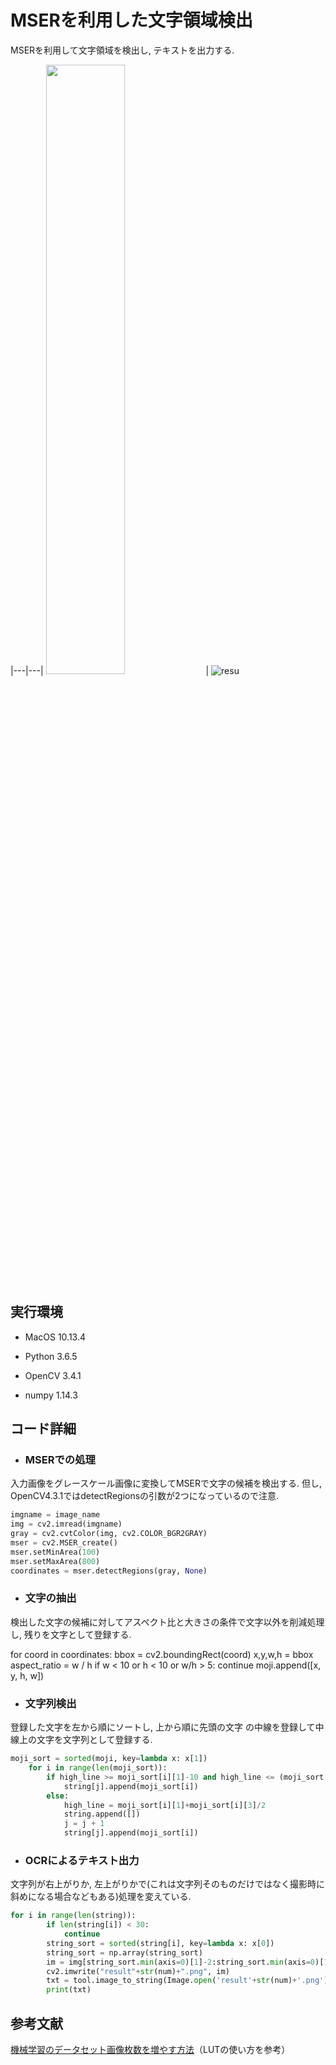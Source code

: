 # MSERを利用した文字領域検出
MSERを利用して文字領域を検出し, テキストを出力する.

|---|---|
<img src="https://user-images.githubusercontent.com/39133269/43440406-1796e002-94d2-11e8-8996-ca4f4c944092.png" width=50%>
|
![resu](https://user-images.githubusercontent.com/39133269/43440408-1c668f06-94d2-11e8-964f-7dea9214cfae.png)



## 実行環境
- MacOS 10.13.4

- Python 3.6.5

- OpenCV 3.4.1

- numpy 1.14.3

## コード詳細
- ### MSERでの処理
入力画像をグレースケール画像に変換してMSERで文字の候補を検出する. 
但し, OpenCV4.3.1ではdetectRegionsの引数が2つになっているので注意.

```python
imgname = image_name
img = cv2.imread(imgname)
gray = cv2.cvtColor(img, cv2.COLOR_BGR2GRAY)
mser = cv2.MSER_create()
mser.setMinArea(100)
mser.setMaxArea(800)
coordinates = mser.detectRegions(gray, None)
```

- ### 文字の抽出

検出した文字の候補に対してアスペクト比と大きさの条件で文字以外を削減処理し, 残りを文字として登録する.

for coord in coordinates:
    bbox = cv2.boundingRect(coord)
    x,y,w,h = bbox
    aspect_ratio = w / h
    if w < 10 or h < 10 or w/h > 5:
        continue
    moji.append([x, y, h, w])

- ### 文字列検出

登録した文字を左から順にソートし, 上から順に先頭の文字 の中線を登録して中線上の文字を文字列として登録する.
```python
moji_sort = sorted(moji, key=lambda x: x[1])
    for i in range(len(moji_sort)):
        if high_line >= moji_sort[i][1]-10 and high_line <= (moji_sort[i][1] + moji_sort[i][3]+10):
            string[j].append(moji_sort[i])
        else:
            high_line = moji_sort[i][1]+moji_sort[i][3]/2
            string.append([])
            j = j + 1
            string[j].append(moji_sort[i])
```

- ### OCRによるテキスト出力

文字列が右上がりか, 左上がりかで(これは文字列そのものだけではなく撮影時に斜めになる場合などもある)処理を変えている.

```python
for i in range(len(string)):
        if len(string[i]) < 30:
            continue
        string_sort = sorted(string[i], key=lambda x: x[0])
        string_sort = np.array(string_sort)
        im = img[string_sort.min(axis=0)[1]-2:string_sort.min(axis=0)[1]+(string_sort.min(axis=0)[1]+string_sort.max(axis=0)[3]-string_sort.min(axis=0)[1]), string_sort.min(axis=0)[0]-2:string_sort.min(axis=0)[0]+(string_sort.max(axis=0)[0]-string_sort.min(axis=0)[0]+string_sort.max(axis=0)[2])]
        cv2.imwrite("result"+str(num)+".png", im)
        txt = tool.image_to_string(Image.open('result'+str(num)+'.png'), lang="eng", builder=pyocr.builders.TextBuilder(tesseract_layout=6))
        print(txt)
```

## 参考文献

[機械学習のデータセット画像枚数を増やす方法](https://qiita.com/bohemian916/items/9630661cd5292240f8c7)（LUTの使い方を参考）

